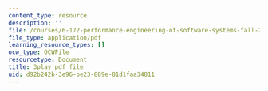```yaml
---
content_type: resource
description: ''
file: /courses/6-172-performance-engineering-of-software-systems-fall-2018/d92b242b3e96be23889e81d1faa34811_o7h_sYMk_oc.pdf
file_type: application/pdf
learning_resource_types: []
ocw_type: OCWFile
resourcetype: Document
title: 3play pdf file
uid: d92b242b-3e96-be23-889e-81d1faa34811
---
```

